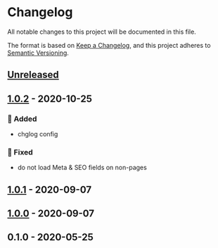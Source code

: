 # Changelog
All notable changes to this project will be documented in this file.

The format is based on [Keep a Changelog](https://keepachangelog.com/en/1.0.0/),
and this project adheres to [Semantic Versioning](https://semver.org/spec/v2.0.0.html).

<a name="unreleased"></a>
## [Unreleased]


<a name="1.0.2"></a>
## [1.0.2] - 2020-10-25
### 🍰 Added
- chglog config

### 🐞 Fixed
- do not load Meta & SEO fields on non-pages


<a name="1.0.1"></a>
## [1.0.1] - 2020-09-07

<a name="1.0.0"></a>
## [1.0.0] - 2020-09-07

<a name="0.1.0"></a>
## 0.1.0 - 2020-05-25

[Unreleased]: https://github.com/syntro-opensource/silverstripe-seo/compare/1.0.2...HEAD
[1.0.2]: https://github.com/syntro-opensource/silverstripe-seo/compare/1.0.1...1.0.2
[1.0.1]: https://github.com/syntro-opensource/silverstripe-seo/compare/1.0.0...1.0.1
[1.0.0]: https://github.com/syntro-opensource/silverstripe-seo/compare/0.1.0...1.0.0
